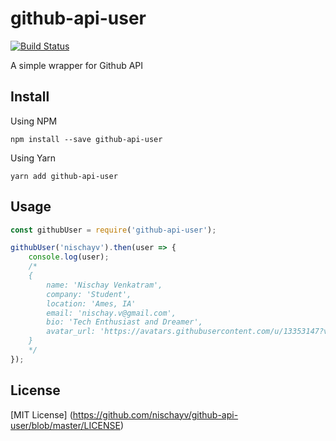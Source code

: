 # github-api-user
[![Build Status](https://travis-ci.org/nischayv/github-api-user.svg?branch=master)](https://travis-ci.org/nischayv/github-api-user)

A simple wrapper for Github API

## Install

Using NPM

`npm install --save github-api-user`

Using Yarn

`yarn add github-api-user`

## Usage

```javascript
const githubUser = require('github-api-user');

githubUser('nischayv').then(user => {
    console.log(user);
    /*
    {
        name: 'Nischay Venkatram',
        company: 'Student',
        location: 'Ames, IA'
        email: 'nischay.v@gmail.com',
        bio: 'Tech Enthusiast and Dreamer',
        avatar_url: 'https://avatars.githubusercontent.com/u/13353147?v=3'
    }
    */
});

```

## License

[MIT License] (https://github.com/nischayv/github-api-user/blob/master/LICENSE)